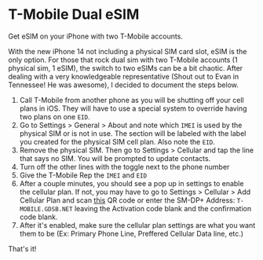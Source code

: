 # T-Mobile Dual eSIM
Get eSIM on your iPhone with two T-Mobile accounts.

With the new iPhone 14 not including a physical SIM card slot, eSIM is the only option. For those that rock dual sim with two 
T-Mobile accounts (1 physical sim, 1 eSIM), the switch to two eSIMs can be a bit chaotic. After dealing with a very knowledgeable representative
(Shout out to Evan in Tennessee! He was awesome), I decided to document the steps below.

1. Call T-Mobile from another phone as you will be shutting off your cell plans in iOS. They will have to use a special system to override 
having two plans on one `EID`.
2. Go to Settings > General > About and note which `IMEI` is used by the physical SIM or is not in use. The section will be labeled with the 
label you created for the physical SIM cell plan. Also note the `EID`.
3. Remove the physical SIM. Then go to Settings > Cellular and tap the line that says no SIM. You will be prompted to update contacts.
4. Turn off the other lines with the toggle next to the phone number
5. Give the T-Mobile Rep the `IMEI` and `EID`
6. After a couple minutes, you should see a pop up in settings to enable the cellular plan. If not, you may have to go to Settings > Cellular >
Add Cellular Plan and scan [this](./eSIM-QR.png) QR code or enter the SM-DP+ Address: `T-MOBILE.GDSB.NET` leaving the Activation code blank and the 
confirmation code blank.
7. After it's enabled, make sure the cellular plan settings are what you want them to be (Ex: Primary Phone Line, Preffered Cellular Data line, etc.)

That's it!
